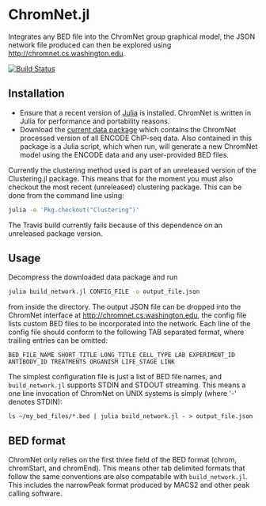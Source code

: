 
# ChromNet.jl

Integrates any BED file into the ChromNet group graphical model, the JSON network file produced can then be explored using http://chromnet.cs.washington.edu.

[![Build Status](https://travis-ci.org/slundberg/ChromNet.jl.svg?branch=master)](https://travis-ci.org/slundberg/ChromNet.jl)


## Installation

- Ensure that a recent version of [Julia](http://www.julialang.com/downloads/) is installed. ChromNet is written in Julia for performance and portability reasons.
- Download the [current data package](http://cloud.google.com/sdfsdf) which contains the ChromNet processed version of all ENCODE ChIP-seq data. Also contained in this package is a Julia script, which when run, will generate a new ChromNet model using the ENCODE data and any user-provided BED files.

Currently the clustering method used is part of an unreleased version of the Clustering.jl package. This means that for the moment you must also checkout the most recent (unreleased) clustering package. This can be done from the command line using:

```bash
julia -e 'Pkg.checkout("Clustering")'
```

The Travis build currently fails because of this dependence on an unreleased package version.


## Usage

Decompress the downloaded data package and run

```bash
julia build_network.jl CONFIG_FILE -o output_file.json
```

from inside the directory. The output JSON file can be dropped into the ChromNet interface at http://chromnet.cs.washington.edu, the config file lists custom BED files to be incorporated into the network. Each line of the config file should conform to the following TAB separated format, where trailing entries can be omitted:

```
BED_FILE_NAME SHORT_TITLE LONG_TITLE CELL_TYPE LAB EXPERIMENT_ID ANTIBODY_ID TREATMENTS ORGANISM LIFE_STAGE LINK
```

The simplest configuration file is just a list of BED file names, and `build_network.jl` supports STDIN and STDOUT streaming. This means a one line invocation of ChromNet on UNIX systems is simply (where '-' denotes STDIN):

```shell
ls ~/my_bed_files/*.bed | julia build_network.jl - > output_file.json
```

## BED format

ChromNet only relies on the first three field of the BED format (chrom, chromStart, and chromEnd). This means other tab delimited formats that follow the same conventions are also compatabile with `build_network.jl`. This includes the narrowPeak format produced by MACS2 and other peak calling software.
